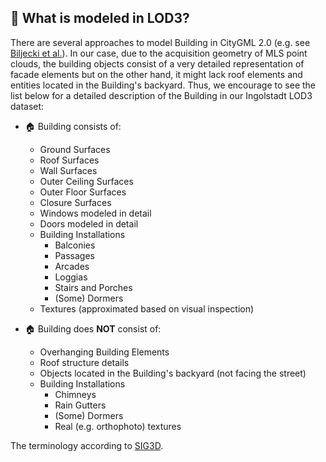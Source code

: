 
## :triangular_flag_on_post: What is modeled in LOD3?

There are several approaches to model Building in CityGML 2.0 (e.g. see [Biljecki et al.](http://pure.tudelft.nl/ws/portalfiles/portal/4377508/Biljecki2016to.pdf)). In our case, due to the acquisition geometry of MLS point clouds, the building objects consist of a very detailed representation of facade elements but on the other hand, it might lack roof elements and entities located in the Building's backyard. Thus, we encourage to see the list below for a detailed description of the Building in our Ingolstadt LOD3 dataset:

* :house: Building consists of:
  * Ground Surfaces
  * Roof Surfaces
  * Wall Surfaces
  * Outer Ceiling Surfaces
  * Outer Floor Surfaces
  * Closure Surfaces
  * Windows modeled in detail
  * Doors modeled in detail
  * Building Installations
    * Balconies
    * Passages
    * Arcades
    * Loggias
    * Stairs and Porches
    * (Some) Dormers
  * Textures (approximated based on visual inspection)

* :house: Building does **NOT** consist of:
  * Overhanging Building Elements
  * Roof structure details
  * Objects located in the Building's backyard (not facing the street)
  * Building Installations
    * Chimneys
    * Rain Gutters
    * (Some) Dormers
    * Real (e.g. orthophoto) textures

The terminology according to [SIG3D](https://en.wiki.quality.sig3d.org/index.php?title=Modeling_Guide_for_3D_Objects_-_Part_2:_Modeling_of_Buildings_(LoD1,_LoD2,_LoD3)).
